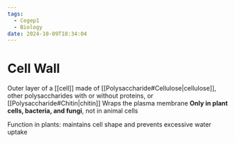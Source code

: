```yaml
---
tags:
  - Cegep1
  - Biology
date: 2024-10-09T18:34:04
---
```


# Cell Wall

Outer layer of a [[cell]] made of [[Polysaccharide#Cellulose|cellulose]], other polysaccharides with or without proteins, or [[Polysaccharide#Chitin|chitin]]
Wraps the plasma membrane
**Only in plant cells, bacteria, and fungi**, not in animal cells

Function in plants: maintains cell shape and prevents excessive water uptake